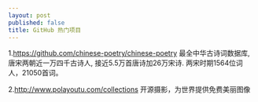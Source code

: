 ```yaml
---
layout: post
published: false
title: GitHub 热门项目
---
```


1.https://github.com/chinese-poetry/chinese-poetry 
  最全中华古诗词数据库, 唐宋两朝近一万四千古诗人, 接近5.5万首唐诗加26万宋诗. 两宋时期1564位词人，21050首词。

2.http://www.polayoutu.com/collections  开源摄影，为世界提供免费美丽图像
  
